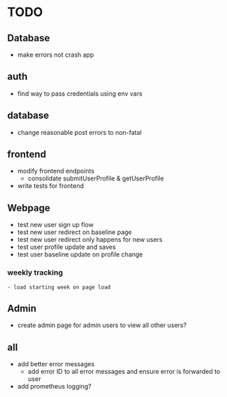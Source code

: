 # TODO

## Database
- make errors not crash app

## auth
- find way to pass credentials using env vars

## database
- change reasonable post errors to non-fatal

## frontend
- modify frontend endpoints
    - consolidate submitUserProfile & getUserProfile
- write tests for frontend

## Webpage
- test new user sign up flow
- test new user redirect on baseline page
- test new user redirect only happens for new users
- test user profile update and saves
- test user baseline update on profile change
### weekly tracking
    - load starting week on page load

## Admin
- create admin page for admin users to view all other users?

## all
- add better error messages
    - add error ID to all error messages and ensure error is forwarded to user
- add prometheus logging?
